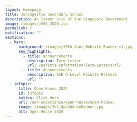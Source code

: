 ```yaml
---
layout: homepage
title: Jurongville Secondary School
description: An Isomer site of the Singapore Government
image: /images/JVSS_2020.ico
permalink: /
notification: ""
sections:
  - hero:
      background: /images/30th_Anni_Website_Banner_v1.jpg
      key_highlights:
        - title: announcements
          description: Term Letter
          url: /parents-information/Term-Letters/tl/
        - title: Announcements
          description: GCE O-Level Results Release
          url: ""
  - infopic:
      title: Open House 2024
      id: infopic
      button: Click Here
      url: /our-experience/open-house/open-house/
      image: /images/JVS_OpenHouseBanner.jpg
      alt: Open House 2024
---
```

